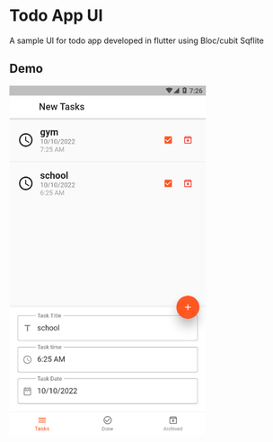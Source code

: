 # Todo App UI

A sample UI for todo app developed in flutter using 
Bloc/cubit
Sqflite

## Demo

<p>
  <img src="images/screenshot1.png" width="350">
</p>
